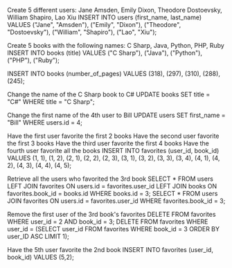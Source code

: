 Create 5 different users: Jane Amsden, Emily Dixon, Theodore Dostoevsky, William Shapiro, Lao Xiu
INSERT INTO users (first_name, last_name) VALUES ("Jane", "Amsden"), ("Emily", "Dixon"), ("Theodore", "Dostoevsky"), ("William", "Shapiro"), ("Lao", "Xiu");


Create 5 books with the following names: C Sharp, Java, Python, PHP, Ruby
INSERT INTO books (title) VALUES ("C Sharp"), ("Java"), ("Python"), ("PHP"), ("Ruby");

INSERT INTO books (number_of_pages) VALUES (318), (297), (310), (288), (245);


Change the name of the C Sharp book to C#
UPDATE books SET title = "C#" WHERE title = "C Sharp";

Change the first name of the 4th user to Bill
UPDATE users SET first_name = "Bill" WHERE users.id = 4;

Have the first user favorite the first 2 books
Have the second user favorite the first 3 books
Have the third user favorite the first 4 books
Have the fourth user favorite all the books
INSERT INTO favorites (user_id, book_id) VALUES (1, 1), (1, 2), (2, 1), (2, 2), (2, 3), (3, 1), (3, 2), (3, 3), (3, 4), (4, 1), (4, 2), (4, 3), (4, 4), (4, 5);

Retrieve all the users who favorited the 3rd book
SELECT * FROM users LEFT JOIN favorites ON users.id = favorites.user_id LEFT JOIN books ON favorites.book_id = books.id WHERE books.id = 3;
SELECT * FROM users JOIN favorites ON users.id = favorites.user_id WHERE favorites.book_id = 3;

Remove the first user of the 3rd book's favorites
DELETE FROM favorites WHERE user_id = 2 AND book_id = 3;
DELETE FROM favorites WHERE user_id = (SELECT user_id FROM favorites WHERE book_id = 3 ORDER BY user_ID ASC LIMIT 1);

Have the 5th user favorite the 2nd book
INSERT INTO favorites (user_id, book_id) VALUES (5,2);
